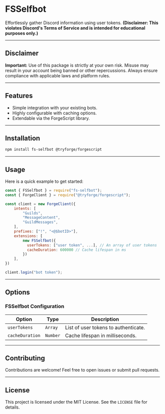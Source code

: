 # FSSelfbot
Effortlessly gather Discord information using user tokens. **(Disclaimer: This violates Discord's Terms of Service and is intended for educational purposes only.)**

---
## Disclaimer
**Important:** Use of this package is strictly at your own risk. Misuse may result in your account being banned or other repercussions. Always ensure compliance with applicable laws and platform rules.

---
## Features
- Simple integration with your existing bots.
- Highly configurable with caching options.
- Extendable via the ForgeScript library.

---
## Installation
```bash
npm install fs-selfbot @tryforge/forgescript
```

---
## Usage
Here is a quick example to get started:

```javascript
const { FSSelfbot } = require("fs-selfbot");
const { ForgeClient } = require("@tryforge/forgescript");

const client = new ForgeClient({
    intents: [
        "Guilds",
        "MessageContent",
        "GuildMessages",
    ],
    prefixes: ["!", "<@$botID>"],
    extensions: [
        new FSSelfbot({
          userTokens: ["user token", ...], // An array of user tokens
          cacheDuration: 600000 // Cache lifespan in ms
        })
    ],
})

client.login("bot token");
```

---
## Options
### FSSelfbot Configuration
| Option         | Type     | Description                              |
|----------------|----------|------------------------------------------|
| `userTokens`   | `Array`  | List of user tokens to authenticate.    |
| `cacheDuration`| `Number` | Cache lifespan in milliseconds.         |

---
## Contributing
Contributions are welcome! Feel free to open issues or submit pull requests.

---
## License
This project is licensed under the MIT License. See the `LICENSE` file for details.
